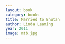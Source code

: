 ```yaml
---
layout: book
category: books
title: Married to Bhutan
author: Linda Leaming
year: 2011
image: mtb.jpg
---
```

